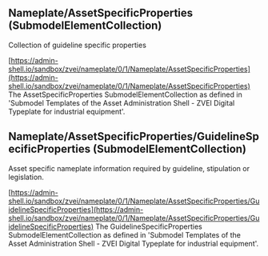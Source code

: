 ## Nameplate/AssetSpecificProperties (SubmodelElementCollection)
Collection of guideline specific properties

[https://admin-shell.io/sandbox/zvei/nameplate/0/1/Nameplate/AssetSpecificProperties](https://admin-shell.io/sandbox/zvei/nameplate/0/1/Nameplate/AssetSpecificProperties) The AssetSpecificProperties SubmodelElementCollection as defined in 'Submodel Templates of the Asset Administration Shell - ZVEI Digital Typeplate for industrial equipment'.

## Nameplate/AssetSpecificProperties/GuidelineSpecificProperties (SubmodelElementCollection)
Asset specific nameplate information required by guideline, stipulation or legislation.

[https://admin-shell.io/sandbox/zvei/nameplate/0/1/Nameplate/AssetSpecificProperties/GuidelineSpecificProperties](https://admin-shell.io/sandbox/zvei/nameplate/0/1/Nameplate/AssetSpecificProperties/GuidelineSpecificProperties) The GuidelineSpecificProperties SubmodelElementCollection as defined in 'Submodel Templates of the Asset Administration Shell - ZVEI Digital Typeplate for industrial equipment'.
